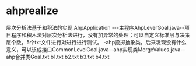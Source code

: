 # ahprealize
层次分析法基于和积法的实现
AhpApplication ---主程序AhpLeverGoal.java--项目程序和积木法对层次分析法进行，没有加异常的处理；可以自定义标准层与决策层个数，5个txt文件进行对进行进行测试。 -ahp投掷抽象类，后来发现没有什么意义，可以该成接口CommonLevelGoal.java--ahp实现类MergeValues.java--ahp合并类Goal.txt b1.txt b2.txt b3.txt b4.txt
